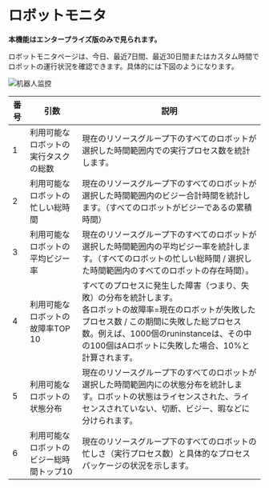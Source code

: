 # ロボットモニタ
**本機能はエンタープライズ版のみで見られます。**

ロボットモニタページは、今日、最近7日間、最近30日間またはカスタム時間でロボットの運行状況を確認できます。具体的には下図のようになります。

![机器人监控](https://docimages.blob.core.chinacloudapi.cn/images/Console/Dashboard/robotdashboard20201203.png)

| 番号 | 引数 | 説明                                                                        |
| ---- | ------------------------- | ------------------------------------------------------------ |
| 1    | 利用可能なロボットの実行タスクの総数 | 現在のリソースグループ下のすべてのロボットが選択した時間範囲内での実行プロセス数を統計します。 |
| 2    | 利用可能なロボットの忙しい総時間 | 現在のリソースグループ下のすべてのロボットが選択した時間範囲内のビジー合計時間を統計します。（すべてのロボットがビジーであるの累積時間） |
| 3    | 利用可能なロボットの平均ビジー率 | 現在のリソースグループ下のすべてのロボットが選択した時間範囲内の平均ビジー率を統計します。（すべてのロボットの忙しい総時間 / 選択した時間範囲内のすべてのロボットの存在時間）。 |
| 4    | 利用可能なロボットの故障率TOP 10| すべてのプロセスに発生した障害（つまり、失敗）の分布を統計します。<br>各ロボットの故障率=現在のロボットが失敗したプロセス数 / この期間に失敗した総プロセス数。例えば、1000個のruninstanceは、その中の100個はAロボットに失敗した場合、10%と計算されます。 |
| 5    | 利用可能なロボットの状態分布 | 現在のリソースグループ下のすべてのロボットが選択した時間範囲内にの状態分布を統計します。ロボットの状態はライセンスされた、ライセンスされていない、切断、ビジー、暇などに分けられます。 |
| 6    | 利用可能なロボットのビジー総時間トップ10 | 現在のリソースグループ下のすべてのロボットの忙しさ（実行プロセス数）と具体的なプロセスパッケージの状況を示します。 |


